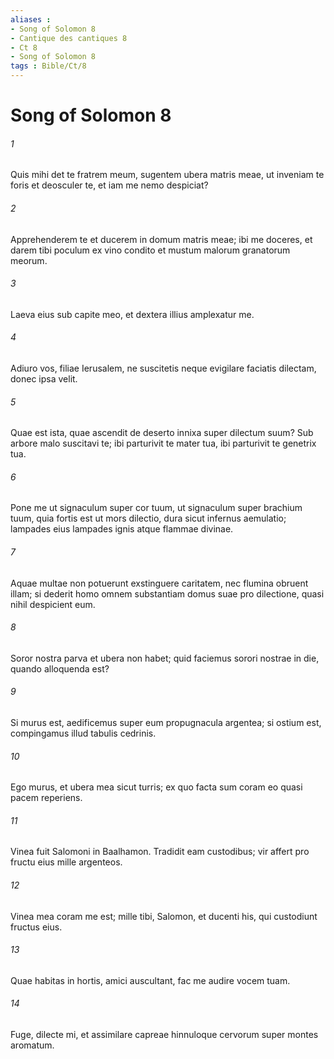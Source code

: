 ```yaml
---
aliases : 
- Song of Solomon 8
- Cantique des cantiques 8
- Ct 8
- Song of Solomon 8
tags : Bible/Ct/8
---
```


# Song of Solomon 8

###### 1
Quis mihi det te fratrem meum, sugentem ubera matris meae, ut inveniam te foris et deosculer te, et iam me nemo despiciat?
###### 2
Apprehenderem te et ducerem in domum matris meae; ibi me doceres, et darem tibi poculum ex vino condito et mustum malorum granatorum meorum.
###### 3
Laeva eius sub capite meo, et dextera illius amplexatur me.
###### 4
Adiuro vos, filiae Ierusalem, ne suscitetis neque evigilare faciatis dilectam, donec ipsa velit.
###### 5
Quae est ista, quae ascendit de deserto innixa super dilectum suum? Sub arbore malo suscitavi te; ibi parturivit te mater tua, ibi parturivit te genetrix tua.
###### 6
Pone me ut signaculum super cor tuum, ut signaculum super brachium tuum, quia fortis est ut mors dilectio, dura sicut infernus aemulatio; lampades eius lampades ignis atque flammae divinae.
###### 7
Aquae multae non potuerunt exstinguere caritatem, nec flumina obruent illam; si dederit homo omnem substantiam domus suae pro dilectione, quasi nihil despicient eum.
###### 8
Soror nostra parva et ubera non habet; quid faciemus sorori nostrae in die, quando alloquenda est?
###### 9
Si murus est, aedificemus super eum propugnacula argentea; si ostium est, compingamus illud tabulis cedrinis.
###### 10
Ego murus, et ubera mea sicut turris; ex quo facta sum coram eo quasi pacem reperiens.
###### 11
Vinea fuit Salomoni in Baalhamon. Tradidit eam custodibus; vir affert pro fructu eius mille argenteos.
###### 12
Vinea mea coram me est; mille tibi, Salomon, et ducenti his, qui custodiunt fructus eius.
###### 13
Quae habitas in hortis, amici auscultant, fac me audire vocem tuam.
###### 14
Fuge, dilecte mi, et assimilare capreae hinnuloque cervorum super montes aromatum.
